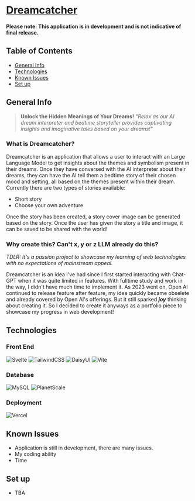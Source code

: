 # [Dreamcatcher](https://dreamcatcher-sv.vercel.app/)
**Please note: This application is in development and is not indicative of final release.**

## Table of Contents
- [General Info](#general-info)
- [Technologies](#technologies)
- [Known Issues](#known-issues)
- [Set up](#set-up)

## General Info

> **Unlock the Hidden Meanings of Your Dreams!**
> _"Relax as our AI dream interpreter and bedtime storyteller provides captivating insights and imaginative tales based on your dreams!"_

### What is Dreamcatcher?
Dreamcatcher is an application that allows a user to interact with an Large Language Model to get insights about the themes and symbolism present in their dreams. Once they have conversed with the AI interpreter about their dreams, they can have the AI tell them a bedtime story of their chosen mood and setting, all based on the themes present within their dream. Currently there are two types of stories available:

- Short story
- Choose your own adventure

Once the story has been created, a story cover image can be generated based on the story. Once the user has given the story a title and image, it can be saved to be shared with the world!

### Why create this? Can't x, y or z LLM already do this?
_TDLR: It's a passion project to showcase my learning of web technologies with no expectations of mainstream appeal._

Dreamcatcher is an idea I've had since I first started interacting with Chat-GPT when it was quite limited in features. With fulltime study and work in the way, I didn't have much time to implement it. As 2023 went on, Open AI continued to release feature after feature, my idea quickly became obselete and already covered by Open AI's offerings. But it still sparked **_joy_** thinking about creating it. So I decided to create it anyways as a portfolio piece to showcase my progress in web development!


## Technologies
### Front End
![Svelte](https://img.shields.io/badge/svelte-%23f1413d.svg?style=for-the-badge&logo=svelte&logoColor=white)
![TailwindCSS](https://img.shields.io/badge/tailwindcss-%2338B2AC.svg?style=for-the-badge&logo=tailwind-css&logoColor=white)
![DaisyUI](https://img.shields.io/badge/daisyui-5A0EF8?style=for-the-badge&logo=daisyui&logoColor=white)
![Vite](https://img.shields.io/badge/vite-%23646CFF.svg?style=for-the-badge&logo=vite&logoColor=white)
### Database
![MySQL](https://img.shields.io/badge/mysql-%2300f.svg?style=for-the-badge&logo=mysql&logoColor=white)
![PlanetScale](https://img.shields.io/badge/planetscale-%23000000.svg?style=for-the-badge&logo=planetscale&logoColor=white)
### Deployment
![Vercel](https://img.shields.io/badge/vercel-%23000000.svg?style=for-the-badge&logo=vercel&logoColor=white)


## Known Issues
- Application is still in development, there are many issues.
- My coding ability
- Time

## Set up
- TBA
